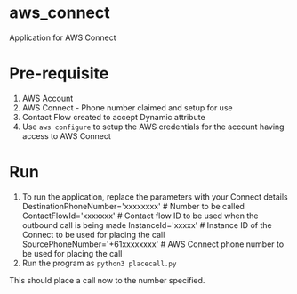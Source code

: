 # aws_connect
Application for AWS Connect


# Pre-requisite
1. AWS Account 
2. AWS Connect - Phone number claimed and setup for use
3. Contact Flow created to accept Dynamic attribute
4. Use `aws configure` to setup the AWS credentials for the account having access to AWS Connect

# Run
1. To run the application, replace the parameters with your Connect details 
    DestinationPhoneNumber='xxxxxxxx'  # Number to be called
    ContactFlowId='xxxxxxx' # Contact flow ID to be used when the outbound call is being made
    InstanceId='xxxxx' # Instance ID of the Connect to be used for placing the call
    SourcePhoneNumber='+61xxxxxxxx' # AWS Connect phone number to be used for placing the call
2. Run the program as 
`python3 placecall.py`

This should place a call now to the number specified.
